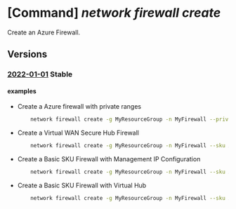 # [Command] _network firewall create_

Create an Azure Firewall.

## Versions

### [2022-01-01](/Resources/mgmt-plane/L3N1YnNjcmlwdGlvbnMve30vcmVzb3VyY2Vncm91cHMve30vcHJvdmlkZXJzL21pY3Jvc29mdC5uZXR3b3JrL2F6dXJlZmlyZXdhbGxzL3t9/2022-01-01.xml) **Stable**

<!-- mgmt-plane /subscriptions/{}/resourcegroups/{}/providers/microsoft.network/azurefirewalls/{} 2022-01-01 -->

#### examples

- Create a Azure firewall with private ranges
    ```bash
        network firewall create -g MyResourceGroup -n MyFirewall --private-ranges 10.0.0.0 10.0.0.0/16 IANAPrivateRanges
    ```

- Create a Virtual WAN Secure Hub Firewall
    ```bash
        network firewall create -g MyResourceGroup -n MyFirewall --sku AZFW_Hub --tier Standard --virtual-hub MyVirtualHub1 --public-ip-count 1
    ```

- Create a Basic SKU Firewall with Management IP Configuration
    ```bash
        network firewall create -g MyResourceGroup -n MyFirewall --sku AZFW_VNet --tier Basic --vnet-name MyVNet --conf-name MyIpConfig --m-conf-name MyManagementIpConfig --m-public-ip MyPublicIp
    ```

- Create a Basic SKU Firewall with Virtual Hub
    ```bash
        network firewall create -g MyResourceGroup -n MyFirewall --sku AZFW_Hub --tier Basic --vhub MyVHub --public-ip-count 2
    ```
